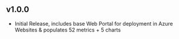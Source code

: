 ## v1.0.0
- Initial Release, includes base Web Portal for deployment in Azure Websites & populates 52 metrics + 5 charts